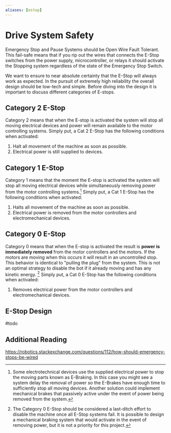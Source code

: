 ```yaml
---
aliases: [estop]
---
```

# Drive System Safety

Emergency Stop and Pause Systems should be Open Wire Fault Tolerant. This fail-safe means that if you rip out the wires that connects the E-Stop switches from the power supply, microcontroller, or relays it should activate the Stopping system regardless of the state of the Emergency Stop Switch.  

We want to ensure to near absolute certainty that the E-Stop will always work as expected. In the pursuit of extremely high reliability the overall design should be low-tech and simple. Before diving into the design it is important to discuss different categories of E-stops.

## Category 2 E-Stop
 Category 2 means that when the E-stop is activated the system will stop all moving electrical devices and power will remain available to the motor controlling systems. Simply put, a Cat 2 E-Stop has the following conditions when activated:
 1. Halt all movement of the machine as soon as possible.
 2. Electrical power is still supplied to devices.

## Category 1 E-Stop
Category 1 means that the moment the E-stop is activated the system will stop all moving electrical devices while simultaneously removing power from the motor controlling systems.[^1] Simply put, a Cat 1 E-Stop has the following conditions when activated:
1. Halts all movement of the machine as soon as possible.
2. Electrical power is removed from the motor controllers and electromechanical devices.

[^1]: Some electrotechnical devices use the supplied electrical power to stop the moving parts known as E-Braking. In this case you might see a system delay the removal of power so the E-Brakes have enough time to sufficiently stop all moving devices. Another solution could implement mechanical brakes that passively active under the event of power being removed from the system. 

## Category 0 E-Stop
Category 0 means that when the E-stop is activated the result is  **power is immediately removed** from the motor controllers and the motors. If the motors are moving when this occurs it will result in an uncontrolled stop. This behavior is identical to "pulling the plug" from the system. This is not an optimal strategy to disable the bot if it already moving and has any kinetic energy. [^2] Simply put, a Cat 0 E-Stop has the following conditions when activated:
1. Removes electrical power from the motor controllers and electromechanical devices.

[^2]: The Category 0 E-Stop should be considered a last-ditch effort to disable the machine once all E-Stop systems fail. It is possible to design a mechanical braking system that would activate in the event of removing power, but it is not a priority for this project.

## E-Stop Design

#todo

## Additional Reading

https://robotics.stackexchange.com/questions/112/how-should-emergency-stops-be-wired







